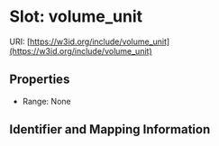 # Slot: volume_unit

URI: [https://w3id.org/include/volume_unit](https://w3id.org/include/volume_unit)



<!-- no inheritance hierarchy -->


## Properties

 * Range: None



## Identifier and Mapping Information





